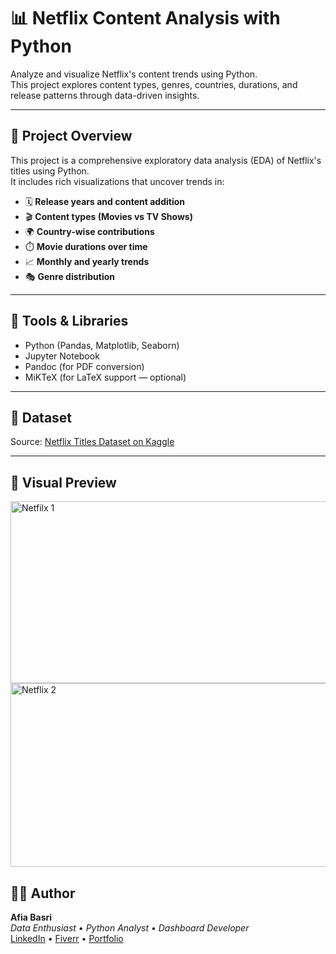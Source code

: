 # 📊 Netflix Content Analysis with Python

Analyze and visualize Netflix's content trends using Python.  
This project explores content types, genres, countries, durations, and release patterns through data-driven insights.

---

## 🚀 Project Overview

This project is a comprehensive exploratory data analysis (EDA) of Netflix's titles using Python.  
It includes rich visualizations that uncover trends in:

- 🗓️ **Release years and content addition**
- 🎬 **Content types (Movies vs TV Shows)**
- 🌍 **Country-wise contributions**
- ⏱️ **Movie durations over time**
- 📈 **Monthly and yearly trends**
- 🎭 **Genre distribution**

---

## 🧰 Tools & Libraries

- Python (Pandas, Matplotlib, Seaborn)
- Jupyter Notebook
- Pandoc (for PDF conversion)
- MiKTeX (for LaTeX support — optional)

---

## 📁 Dataset

Source: [Netflix Titles Dataset on Kaggle](https://www.kaggle.com/datasets/shivamb/netflix-shows)

---

## 📸 Visual Preview

<img width="661" height="291" alt="Netfilx 1" src="https://github.com/user-attachments/assets/d3d6fed9-3270-4c48-bd35-1283ecc698ae" />


<img width="707" height="294" alt="Netflix 2" src="https://github.com/user-attachments/assets/90beeb25-8541-41f5-bc5d-034c369040c1" />

## 👩‍💻 Author

**Afia Basri**  
_Data Enthusiast • Python Analyst • Dashboard Developer_  
[LinkedIn](#) • [Fiverr](#) • [Portfolio](#)
